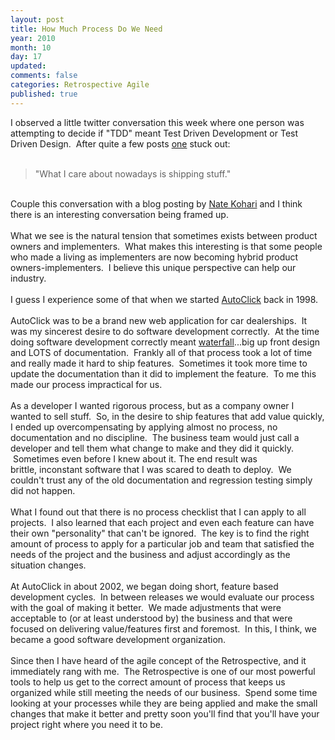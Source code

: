 ```yaml
---
layout: post
title: How Much Process Do We Need
year: 2010
month: 10
day: 17
updated: 
comments: false
categories: Retrospective Agile
published: true
---
```


I observed a little twitter conversation this week where one person was attempting to decide if "TDD" meant Test Driven Development or Test Driven Design. &nbsp;After quite a few posts <a href="http://twitter.com/#!/arcware/status/27271929683">one</a> stuck out:<br />
<br />
<blockquote>"What I care about nowadays is shipping stuff."</blockquote><br />
Couple this conversation with a blog posting by <a href="http://kohari.org/2010/08/24/looking-back/">Nate Kohari</a>&nbsp;and I think there is an interesting conversation being framed up.<br />
<br />
What we see is the natural tension that sometimes exists between product owners and implementers. &nbsp;What makes this interesting is that some people who made a living as implementers are now becoming hybrid product owners-implementers. &nbsp;I believe this&nbsp;unique&nbsp;perspective can help our industry.<br />
<br />
I guess I experience some of that when we started <a href="http://www.autoclick.com/">AutoClick</a> back in 1998. <br />
<br />
AutoClick was to be a brand new web application for car dealerships. &nbsp;It was my sincerest desire to do software development correctly. &nbsp;At the time doing software development correctly meant <a href="http://en.wikipedia.org/wiki/Waterfall_model">waterfall</a>...big up front design and LOTS of documentation. &nbsp;Frankly all of that process took a lot of time and really made it hard to ship features. &nbsp;Sometimes it took more time to update the documentation than it did to implement the feature. &nbsp;To me this made our process impractical for us.<br />
<br />
As a developer I wanted rigorous process, but as a company owner I wanted to sell stuff. &nbsp;So, in the desire to ship features that add value quickly, I ended up overcompensating by applying almost no process, no documentation and no discipline. &nbsp;The business team would just call a developer and tell them what change to make and they did it quickly. &nbsp;Sometimes even before I knew about it. The end result was brittle,&nbsp;inconstant&nbsp;software that I was scared to death to deploy. &nbsp;We couldn't trust any of the old documentation and regression testing simply did not happen.<br />
<br />
What I found out that there is no process checklist that I can apply to all projects. &nbsp;I also learned that each project and even each feature can have their own "personality" that can't be ignored. &nbsp;The key is to find the right amount of process to apply for a particular job and team that satisfied the needs of the project and the business and adjust accordingly as the situation changes.<br />
<br />
At AutoClick in about 2002, we began doing short, feature based development cycles. &nbsp;In between releases we would evaluate our process with the goal of making it better. &nbsp;We made adjustments that were acceptable to (or at least understood by) the business and that were focused on delivering value/features first and foremost. &nbsp;In this, I think, we became a good software development organization.<br />
<br />
Since then I have heard of the agile concept of the Retrospective, and it immediately rang with me. &nbsp;The Retrospective is one of our most powerful tools to help us get to the correct amount of process that keeps us organized while still meeting the needs of our business. &nbsp;Spend some time looking at your processes while they are being applied and make the small changes that make it better and pretty soon you'll find that you'll have your project right where you need it to be.